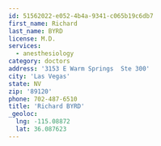 ```yaml
---
id: 51562022-e052-4b4a-9341-c065b19c6db7
first_name: Richard
last_name: BYRD
license: M.D.
services:
  - anesthesiology
category: doctors
address: '3153 E Warm Springs  Ste 300'
city: 'Las Vegas'
state: NV
zip: '89120'
phone: 702-487-6510
title: 'Richard BYRD'
_geoloc:
  lng: -115.08872
  lat: 36.087623
---
```

